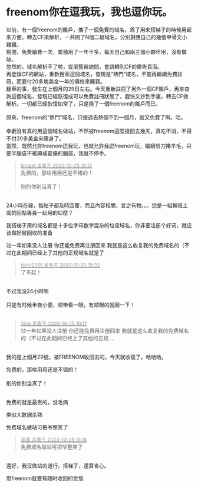 # freenom你在逗我玩，我也逗你玩。


以前，有一個freenom的賬戶，擼了一個免費的域名，爲了用來搭梯子的時候用起來方便，轉去CF來解析，一共開了N個二級域名，分別對應自己的幾個甲骨文小雞雞。<br />
期間，免費續費一次，累積用了一年半多，每天自己和兩三個小夥伴用，沒有做站。<br />
忽然的，域名解析不了啦，從瀏覽器訪問，會跳轉到CF的廣告頁面。<br />
再登錄CF的網站，重新搜索這個域名，發現是“熱門”域名，不能再繼續免費註冊，而要付20多塊美金一年的價格來購買。<br />
翻車的事，發生在上個月的29日左右。今天重新註冊了另外一個CF賬戶，再來查詢這個域名，發現已經恢復成可以免費註冊狀態了，趕快又抄到手裏，轉去CF做解析。一切都已經恢復如常了，只是換了一個freenom的賬戶而已。<br />
<br />
原來，freenom的“熱門”域名，只搶過去熱個不到一個月，就又免費了啊。哈。<br />
<br />
幸虧沒有真的用這個域名做站，不然被freenom這麼搶回去幾天，真吃不消，不得不付20多美金來贖身了。<br />
當然，既然允許freenom逗我玩，也就允許我逗freenom玩，繼續努力擼羊毛，只要羊腦袋不被薅成葛優的腦袋，我就不停手。&nbsp; &nbsp; &nbsp; &nbsp; 

<div class="quote"><blockquote><font size="2"><a href="https://www.hostloc.com/forum.php?mod=redirect&amp;goto=findpost&amp;pid=9350849&amp;ptid=758348" target="_blank"><font color="#999999">llmwxt 发表于 2020-10-25 19:13</font></a></font><br />
免费的，那啥用用还是不错的！<br />
<br />
别的你别当真了！</blockquote></div><br />
24小時在線，每帖子都及時回覆，而且內容相關，言之有物。。。您是一組輪班上崗的回帖專員一起用的ID麼？

我搭梯子用的域名都是十多位字母数字混杂的垃圾域名，你非要注册个好词，就应该做好被回收的准备

过一年如果没人注册 你还能免费再注册回来 我就是这么收复我的免费域名的（不过在此期间已经上了其他的正规域名就是了<img id="aimg_t46h9" onclick="zoom(this, this.src, 0, 0, 0)" class="zoom" src="https://cdn.jsdelivr.net/gh/hishis/forum-master/public/images/patch.gif" onmouseover="img_onmouseoverfunc(this)" onload="thumbImg(this)" border="0" alt="" />

<div class="quote"><blockquote><font size="2"><a href="https://www.hostloc.com/forum.php?mod=redirect&amp;goto=findpost&amp;pid=9350923&amp;ptid=758348" target="_blank"><font color="#999999">tsinit2001 发表于 2020-10-25 19:32</font></a></font><br />
了不起！</blockquote></div><br />
不过我没24小时啊<br />
<br />
只是有时候半夜小便，顺带看一眼，有顺眼的就回一下！<br />
<br />
<img src="static/image/smiley/default/titter.gif" smilieid="9" border="0" alt="" />

<div class="quote"><blockquote><font size="2"><a href="https://www.hostloc.com/forum.php?mod=redirect&amp;goto=findpost&amp;pid=9350865&amp;ptid=758348" target="_blank"><font color="#999999">Xice 发表于 2020-10-25 19:17</font></a></font><br />
过一年如果没人注册 你还能免费再注册回来 我就是这么收复我的免费域名的（不过在此期间已经上了其他的正规 ...</blockquote></div><br />
我的是上個月29號，被FREENOM收回去的。今天就收復了。哈哈哈。

免费的，那啥用用还是不错的！<br />
<br />
别的你别当真了！<br />
<br />
<img src="static/image/smiley/default/lol.gif" smilieid="12" border="0" alt="" /><img src="static/image/smiley/default/lol.gif" smilieid="12" border="0" alt="" /><img src="static/image/smiley/default/lol.gif" smilieid="12" border="0" alt="" />

免费的就是最贵的，没毛病

类似大数据杀熟 <img src="static/image/smiley/yct/022.gif" smilieid="42" border="0" alt="" />

免费域名做站可把爷整笑了

<div class="quote"><blockquote><font size="2"><a href="https://www.hostloc.com/forum.php?mod=redirect&amp;goto=findpost&amp;pid=9350858&amp;ptid=758348" target="_blank"><font color="#999999">海苔 发表于 2020-10-25 19:16</font></a></font><br />
免费域名做站可把爷整笑了</blockquote></div><br />
還好，我沒做站的道行。搭梯子，還算省心。

用freenom就要有随时收回的觉悟
